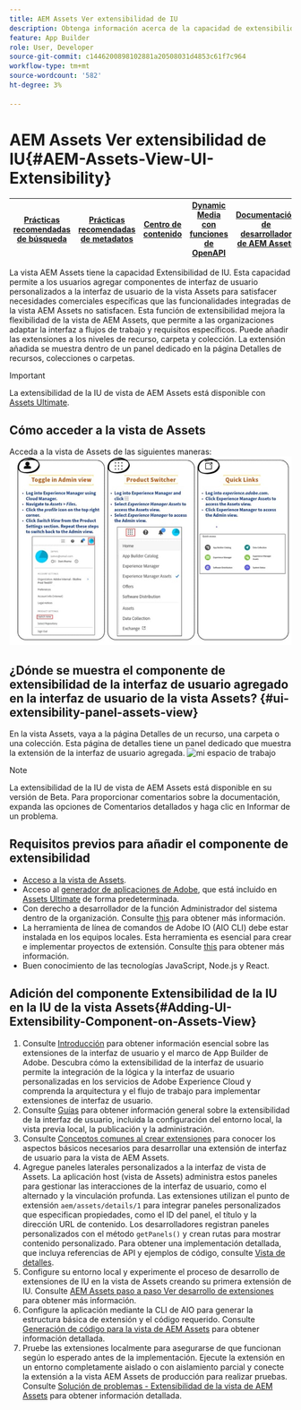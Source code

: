 ```yaml
---
title: AEM Assets Ver extensibilidad de IU
description: Obtenga información acerca de la capacidad de extensibilidad de la IU de la vista AEM Assets. La IU de vista de AEM Assets permite agregar componentes de IU personalizados para satisfacer necesidades comerciales específicas.
feature: App Builder
role: User, Developer
source-git-commit: c1446200898102881a20508031d4853c61f7c964
workflow-type: tm+mt
source-wordcount: '582'
ht-degree: 3%

---
```


# AEM Assets Ver extensibilidad de IU{#AEM-Assets-View-UI-Extensibility}

| [Prácticas recomendadas de búsqueda](/help/assets/search-best-practices.md) | [Prácticas recomendadas de metadatos](/help/assets/metadata-best-practices.md) | [Centro de contenido](/help/assets/product-overview.md) | [Dynamic Media con funciones de OpenAPI](/help/assets/dynamic-media-open-apis-overview.md) | [Documentación de desarrollador de AEM Assets](https://developer.adobe.com/experience-cloud/experience-manager-apis/) |
| ------------- | --------------------------- |---------|----|-----|

La vista AEM Assets tiene la capacidad Extensibilidad de IU. Esta capacidad permite a los usuarios agregar componentes de interfaz de usuario personalizados a la interfaz de usuario de la vista Assets para satisfacer necesidades comerciales específicas que las funcionalidades integradas de la vista AEM Assets no satisfacen. Esta función de extensibilidad mejora la flexibilidad de la vista de AEM Assets, que permite a las organizaciones adaptar la interfaz a flujos de trabajo y requisitos específicos.
Puede añadir las extensiones a los niveles de recurso, carpeta y colección. La extensión añadida se muestra dentro de un panel dedicado en la página Detalles de recursos, colecciones o carpetas.

>[!IMPORTANT]
> La extensibilidad de la IU de vista de AEM Assets está disponible con [Assets Ultimate](/help/assets/assets-ultimate-overview.md).

## <a id="1"></a> Cómo acceder a la vista de Assets

Acceda a la vista de Assets de las siguientes maneras:
![access-assets-view-ui](/help/assets/assets/access-assets-view.jpg)

## ¿Dónde se muestra el componente de extensibilidad de la interfaz de usuario agregado en la interfaz de usuario de la vista Assets? {#ui-extensibility-panel-assets-view}

En la vista Assets, vaya a la página Detalles de un recurso, una carpeta o una colección. Esta página de detalles tiene un panel dedicado que muestra la extensión de la interfaz de usuario agregada.
![mi espacio de trabajo](/help/assets/assets/my-workspace-assets-view3.png)

>[!NOTE]
>
> La extensibilidad de la IU de vista de AEM Assets está disponible en su versión de Beta. Para proporcionar comentarios sobre la documentación, expanda las opciones de Comentarios detallados y haga clic en Informar de un problema.

## Requisitos previos para añadir el componente de extensibilidad

* [Acceso a la vista de Assets](#1).
* Acceso al [generador de aplicaciones de Adobe](https://developer.adobe.com/app-builder/docs/overview/), que está incluido en [Assets Ultimate](/help/assets/assets-ultimate-overview.md) de forma predeterminada.
* Con derecho a desarrollador de la función Administrador del sistema dentro de la organización. Consulte [this](https://developer.adobe.com/uix/docs/guides/get-access/) para obtener más información.
* La herramienta de línea de comandos de Adobe IO (AIO CLI) debe estar instalada en los equipos locales. Esta herramienta es esencial para crear e implementar proyectos de extensión. Consulte [this](https://developer.adobe.com/app-builder/docs/getting_started/#local-environment-set-up) para obtener más información.
* Buen conocimiento de las tecnologías JavaScript, Node.js y React.

## Adición del componente Extensibilidad de la IU en la IU de la vista Assets{#Adding-UI-Extensibility-Component-on-Assets-View}

1. Consulte [Introducción](https://developer.adobe.com/uix/docs/getting-started/) para obtener información esencial sobre las extensiones de la interfaz de usuario y el marco de App Builder de Adobe. Descubra cómo la extensibilidad de la interfaz de usuario permite la integración de la lógica y la interfaz de usuario personalizadas en los servicios de Adobe Experience Cloud y comprenda la arquitectura y el flujo de trabajo para implementar extensiones de interfaz de usuario.
1. Consulte [Guías](https://developer.adobe.com/uix/docs/guides/) para obtener información general sobre la extensibilidad de la interfaz de usuario, incluida la configuración del entorno local, la vista previa local, la publicación y la administración.
1. Consulte [Conceptos comunes al crear extensiones](https://developer.adobe.com/uix/docs/services/aem-assets-view/api/commons/) para conocer los aspectos básicos necesarios para desarrollar una extensión de interfaz de usuario para la vista de AEM Assets.
1. Agregue paneles laterales personalizados a la interfaz de vista de Assets. La aplicación host (vista de Assets) administra estos paneles para gestionar las interacciones de la interfaz de usuario, como el alternado y la vinculación profunda. Las extensiones utilizan el punto de extensión `aem/assets/details/1` para integrar paneles personalizados que especifican propiedades, como el ID del panel, el título y la dirección URL de contenido. Los desarrolladores registran paneles personalizados con el método `getPanels()` y crean rutas para mostrar contenido personalizado. Para obtener una implementación detallada, que incluya referencias de API y ejemplos de código, consulte [Vista de detalles](https://developer.adobe.com/uix/docs/services/aem-assets-view/api/details-view/).
1. Configure su entorno local y experimente el proceso de desarrollo de extensiones de IU en la vista de Assets creando su primera extensión de IU. Consulte [AEM Assets paso a paso Ver desarrollo de extensiones](https://developer.adobe.com/uix/docs/services/aem-assets-view/extension-development/) para obtener más información.
1. Configure la aplicación mediante la CLI de AIO para generar la estructura básica de extensión y el código requerido. Consulte [Generación de código para la vista de AEM Assets](https://developer.adobe.com/uix/docs/services/aem-assets-view/code-generation/) para obtener información detallada.
1. Pruebe las extensiones localmente para asegurarse de que funcionan según lo esperado antes de la implementación. Ejecute la extensión en un entorno completamente aislado o con aislamiento parcial y conecte la extensión a la vista AEM Assets de producción para realizar pruebas. Consulte [Solución de problemas - Extensibilidad de la vista de AEM Assets](https://developer.adobe.com/uix/docs/services/aem-assets-view/debug/) para obtener información detallada.


